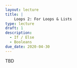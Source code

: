 ```yaml
---
layout: lecture
title: | 
    Loops 2: For Loops & Lists
type: lecture
draft: 1
description:
  - If / Else
  - Booleans
due_date: 2020-04-30
---
```


TBD